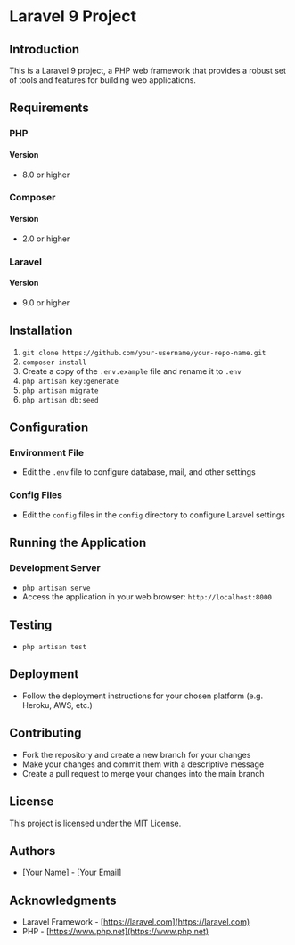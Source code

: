 # Laravel 9 Project

## Introduction

This is a Laravel 9 project, a PHP web framework that provides a robust set of tools and features for building web applications.

## Requirements

### PHP
#### Version
* 8.0 or higher

### Composer
#### Version
* 2.0 or higher

### Laravel
#### Version
* 9.0 or higher

## Installation

1. `git clone https://github.com/your-username/your-repo-name.git`
2. `composer install`
3. Create a copy of the `.env.example` file and rename it to `.env`
4. `php artisan key:generate`
5. `php artisan migrate`
6. `php artisan db:seed`

## Configuration

### Environment File

* Edit the `.env` file to configure database, mail, and other settings

### Config Files

* Edit the `config` files in the `config` directory to configure Laravel settings

## Running the Application

### Development Server

* `php artisan serve`
* Access the application in your web browser: `http://localhost:8000`

## Testing

* `php artisan test`

## Deployment

* Follow the deployment instructions for your chosen platform (e.g. Heroku, AWS, etc.)

## Contributing

* Fork the repository and create a new branch for your changes
* Make your changes and commit them with a descriptive message
* Create a pull request to merge your changes into the main branch

## License

This project is licensed under the MIT License.

## Authors

* [Your Name] - [Your Email]

## Acknowledgments

* Laravel Framework - [https://laravel.com](https://laravel.com)
* PHP - [https://www.php.net](https://www.php.net)
